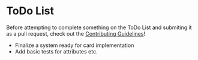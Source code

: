 ToDo List
=========

Before attempting to complete something on the ToDo List and submiting it as a
pull request, check out the [Contributing Guidelines](CONTRIBUTING.md)!

- Finalize a system ready for card implementation
- Add basic tests for attributes etc.
